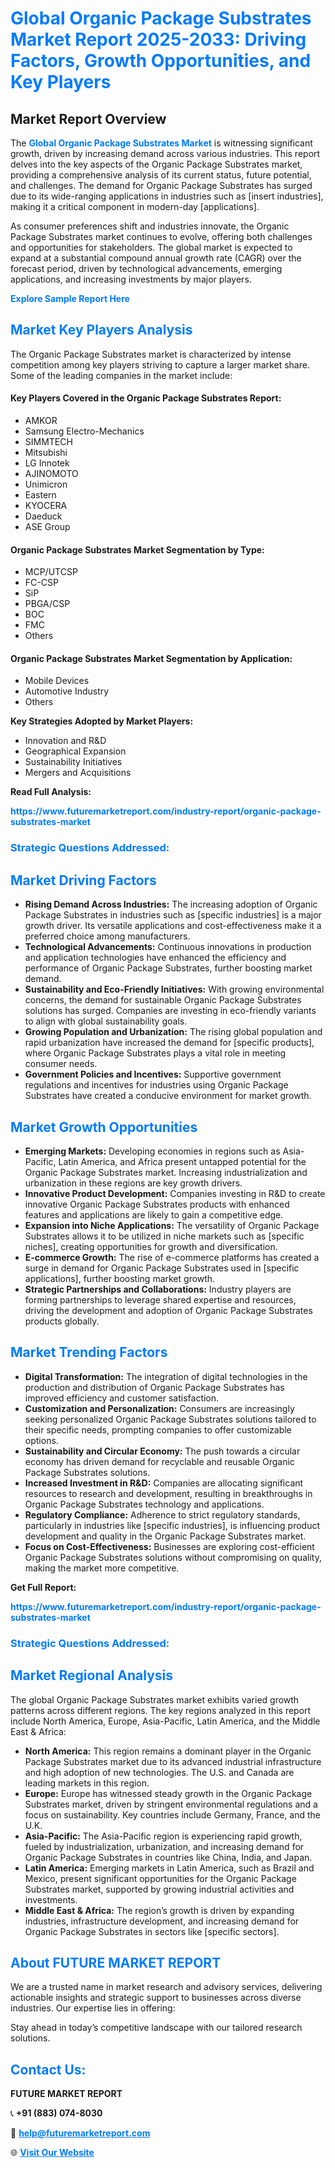<h1 style="color: #007BFF;">Global Organic Package Substrates Market Report 2025-2033: Driving Factors, Growth Opportunities, and Key Players</h1>

<section id="overview">
<h2>Market Report Overview</h2>
<p>The <a href="https://www.futuremarketreport.com/industry-report/organic-package-substrates-market" style="color: #007BFF; text-decoration: none;"><strong>Global Organic Package Substrates Market</strong></a> is witnessing significant growth, driven by increasing demand across various industries. This report delves into the key aspects of the Organic Package Substrates market, providing a comprehensive analysis of its current status, future potential, and challenges. The demand for Organic Package Substrates has surged due to its wide-ranging applications in industries such as [insert industries], making it a critical component in modern-day [applications].</p>
<p>As consumer preferences shift and industries innovate, the Organic Package Substrates market continues to evolve, offering both challenges and opportunities for stakeholders. The global market is expected to expand at a substantial compound annual growth rate (CAGR) over the forecast period, driven by technological advancements, emerging applications, and increasing investments by major players.</p>
</section>

<section id="overview">
<p><a href="https://www.futuremarketreport.com/request-sample/reportId=81546" style="color: #007BFF; text-decoration: none;"><strong>Explore Sample Report Here</strong></a></p>
</section>

<section id="key-players">
<h2 style="color: #007BFF;">Market Key Players Analysis</h2>
<p>The Organic Package Substrates market is characterized by intense competition among key players striving to capture a larger market share. Some of the leading companies in the market include:</p>
<h4>Key Players Covered in the Organic Package Substrates Report:</h4>
<ul><li>AMKOR</li><li>Samsung Electro-Mechanics</li><li>SIMMTECH</li><li>Mitsubishi</li><li>LG Innotek</li><li>AJINOMOTO</li><li>Unimicron</li><li>Eastern</li><li>KYOCERA</li><li>Daeduck</li><li>ASE Group</li></ul>
<h4>Organic Package Substrates Market Segmentation by Type:</h4>
<ul><li>MCP/UTCSP</li><li>FC-CSP</li><li>SiP</li><li>PBGA/CSP</li><li>BOC</li><li>FMC</li><li>Others</li></ul>

<h4>Organic Package Substrates Market Segmentation by Application:</h4>
<ul><li>Mobile Devices</li><li>Automotive Industry</li><li>Others</li></ul>
<p><strong>Key Strategies Adopted by Market Players:</strong></p>
<ul>
<li>Innovation and R&D</li>
<li>Geographical Expansion</li>
<li>Sustainability Initiatives</li>
<li>Mergers and Acquisitions</li>
</ul>
</section>

<section>
<p><strong>Read Full Analysis: </strong></p><a href="https://www.futuremarketreport.com/industry-report/organic-package-substrates-market" style="color: #007BFF; text-decoration: none;"><strong>https://www.futuremarketreport.com/industry-report/organic-package-substrates-market</strong></a>
<h3 style="color: #007BFF;">Strategic Questions Addressed:</h3>
</section>

<section id="driving-factors">
<h2 style="color: #007BFF;">Market Driving Factors</h2>
<ul>
<li><strong>Rising Demand Across Industries:</strong> The increasing adoption of Organic Package Substrates in industries such as [specific industries] is a major growth driver. Its versatile applications and cost-effectiveness make it a preferred choice among manufacturers.</li>
<li><strong>Technological Advancements:</strong> Continuous innovations in production and application technologies have enhanced the efficiency and performance of Organic Package Substrates, further boosting market demand.</li>
<li><strong>Sustainability and Eco-Friendly Initiatives:</strong> With growing environmental concerns, the demand for sustainable Organic Package Substrates solutions has surged. Companies are investing in eco-friendly variants to align with global sustainability goals.</li>
<li><strong>Growing Population and Urbanization:</strong> The rising global population and rapid urbanization have increased the demand for [specific products], where Organic Package Substrates plays a vital role in meeting consumer needs.</li>
<li><strong>Government Policies and Incentives:</strong> Supportive government regulations and incentives for industries using Organic Package Substrates have created a conducive environment for market growth.</li>
</ul>
</section>

<section id="growth-opportunities">
<h2 style="color: #007BFF;">Market Growth Opportunities</h2>
<ul>
<li><strong>Emerging Markets:</strong> Developing economies in regions such as Asia-Pacific, Latin America, and Africa present untapped potential for the Organic Package Substrates market. Increasing industrialization and urbanization in these regions are key growth drivers.</li>
<li><strong>Innovative Product Development:</strong> Companies investing in R&D to create innovative Organic Package Substrates products with enhanced features and applications are likely to gain a competitive edge.</li>
<li><strong>Expansion into Niche Applications:</strong> The versatility of Organic Package Substrates allows it to be utilized in niche markets such as [specific niches], creating opportunities for growth and diversification.</li>
<li><strong>E-commerce Growth:</strong> The rise of e-commerce platforms has created a surge in demand for Organic Package Substrates used in [specific applications], further boosting market growth.</li>
<li><strong>Strategic Partnerships and Collaborations:</strong> Industry players are forming partnerships to leverage shared expertise and resources, driving the development and adoption of Organic Package Substrates products globally.</li>
</ul>
</section>

<section id="trending-factors">
<h2 style="color: #007BFF;">Market Trending Factors</h2>
<ul>
<li><strong>Digital Transformation:</strong> The integration of digital technologies in the production and distribution of Organic Package Substrates has improved efficiency and customer satisfaction.</li>
<li><strong>Customization and Personalization:</strong> Consumers are increasingly seeking personalized Organic Package Substrates solutions tailored to their specific needs, prompting companies to offer customizable options.</li>
<li><strong>Sustainability and Circular Economy:</strong> The push towards a circular economy has driven demand for recyclable and reusable Organic Package Substrates solutions.</li>
<li><strong>Increased Investment in R&D:</strong> Companies are allocating significant resources to research and development, resulting in breakthroughs in Organic Package Substrates technology and applications.</li>
<li><strong>Regulatory Compliance:</strong> Adherence to strict regulatory standards, particularly in industries like [specific industries], is influencing product development and quality in the Organic Package Substrates market.</li>
<li><strong>Focus on Cost-Effectiveness:</strong> Businesses are exploring cost-efficient Organic Package Substrates solutions without compromising on quality, making the market more competitive.</li>
</ul>
</section>

<section>
<p><strong>Get Full Report: </strong></p><a href="https://www.futuremarketreport.com/industry-report/organic-package-substrates-market" style="color: #007BFF; text-decoration: none;"><strong>https://www.futuremarketreport.com/industry-report/organic-package-substrates-market</strong></a>
<h3 style="color: #007BFF;">Strategic Questions Addressed:</h3>
</section>


<section id="regional-analysis">
<h2 style="color: #007BFF;">Market Regional Analysis</h2>
<p>The global Organic Package Substrates market exhibits varied growth patterns across different regions. The key regions analyzed in this report include North America, Europe, Asia-Pacific, Latin America, and the Middle East & Africa:</p>
<ul>
<li><strong>North America:</strong> This region remains a dominant player in the Organic Package Substrates market due to its advanced industrial infrastructure and high adoption of new technologies. The U.S. and Canada are leading markets in this region.</li>
<li><strong>Europe:</strong> Europe has witnessed steady growth in the Organic Package Substrates market, driven by stringent environmental regulations and a focus on sustainability. Key countries include Germany, France, and the U.K.</li>
<li><strong>Asia-Pacific:</strong> The Asia-Pacific region is experiencing rapid growth, fueled by industrialization, urbanization, and increasing demand for Organic Package Substrates in countries like China, India, and Japan.</li>
<li><strong>Latin America:</strong> Emerging markets in Latin America, such as Brazil and Mexico, present significant opportunities for the Organic Package Substrates market, supported by growing industrial activities and investments.</li>
<li><strong>Middle East & Africa:</strong> The region’s growth is driven by expanding industries, infrastructure development, and increasing demand for Organic Package Substrates in sectors like [specific sectors].</li>
</ul>
</section>

<footer>
<h2 style="color: #007BFF;">About FUTURE MARKET REPORT</h2>
<p>We are a trusted name in market research and advisory services, delivering actionable insights and strategic support to businesses across diverse industries. Our expertise lies in offering:</p>

<p>Stay ahead in today’s competitive landscape with our tailored research solutions.</p>

<h2 style="color: #007BFF;">Contact Us:</h2>
<p><strong>FUTURE MARKET REPORT</strong></p>
<p>📞 <strong>+91 (883) 074-8030</strong></p>
<p>📧 <strong><a href="mailto:help@futuremarketreport.com" style="color: #007BFF;">help@futuremarketreport.com</a></strong></p>
<p>🌐 <strong><a href="https://www.futuremarketreport.com/" style="color: #007BFF;">Visit Our Website</a></strong></p>
</footer>